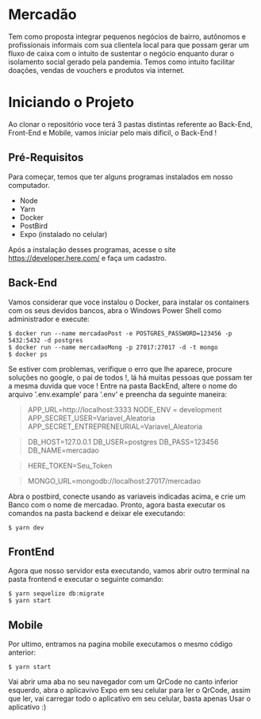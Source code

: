#  Mercadão

Tem como proposta integrar pequenos negócios de bairro, autônomos e profissionais informais com sua clientela local para que possam gerar um fluxo de caixa com o intuito de sustentar o negócio enquanto durar o isolamento social gerado pela pandemia.
Temos como intuito facilitar doações, vendas de vouchers e produtos via internet.

#  Iniciando o Projeto

Ao clonar o repositório voce terá 3 pastas distintas referente ao Back-End, Front-End e Mobile, vamos iniciar pelo mais dificil, o Back-End !

## Pré-Requisitos

Para começar, temos que ter alguns programas instalados em nosso computador.

* Node 
* Yarn
* Docker
* PostBird
* Expo (instalado no celular)

Após a instalação desses programas, acesse o site https://developer.here.com/ e faça um cadastro. 

## Back-End

Vamos considerar que voce instalou o Docker, para instalar os containers com os seus devidos bancos, abra o Windows Power Shell como administrador e execute:

```shell
$ docker run --name mercadaoPost -e POSTGRES_PASSWORD=123456 -p 5432:5432 -d postgres
$ docker run --name mercadaoMong -p 27017:27017 -d -t mongo
$ docker ps
```

Se estiver com problemas, verifique o erro que lhe aparece, procure soluções no google, o pai de todos !, lá há muitas pessoas que possam ter a mesma duvida que voce !
Entre na pasta BackEnd, altere o nome do arquivo '.env.example' para '.env' e preencha da seguinte maneira:

> APP_URL=http://localhost:3333
> NODE_ENV = development
> APP_SECRET_USER=Variavel_Aleatoria
> APP_SECRET_ENTREPRENEURIAL=Variavel_Aleatoria

> DB_HOST=127.0.0.1
> DB_USER=postgres
> DB_PASS=123456
> DB_NAME=mercadao

> HERE_TOKEN=Seu_Token

> MONGO_URL=mongodb://localhost:27017/mercadao

Abra o postbird, conecte usando as variaveis indicadas acima, e crie um Banco com o nome de mercadao. Pronto, agora basta executar os comandos na pasta backend e deixar ele executando:

```shell
$ yarn dev
```
## FrontEnd
Agora que nosso servidor esta executando, vamos abrir outro terminal na pasta frontend e executar o seguinte comando:

```shell
$ yarn sequelize db:migrate
$ yarn start
```

## Mobile

Por ultimo, entramos na pagina mobile executamos o mesmo código anterior:

```shell
$ yarn start
```

Vai abrir uma aba no seu navegador com um QrCode no canto inferior esquerdo, abra o aplicavivo Expo em seu celular para ler o QrCode, assim que ler, vai carregar todo o aplicativo em seu celular, basta apenas Usar o aplicativo :)
